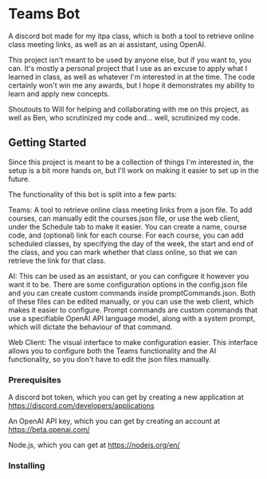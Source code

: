 # Teams Bot

A discord bot made for my itpa class, which is both a tool to retrieve online class meeting links, as well as an ai assistant, using OpenAI.

This project isn't meant to be used by anyone else, but if you want to, you can. It's mostly a personal project that I use as an excuse to apply what I learned in class, as well as whatever I'm interested in at the time. The code certainly won't win me any awards, but I hope it demonstrates my ability to learn and apply new concepts.

Shoutouts to Will for helping and collaborating with me on this project, as well as Ben, who scrutinized my code and... well, scrutinized my code.

## Getting Started

Since this project is meant to be a collection of things I'm interested in, the setup is a bit more hands on, but I'll work on making it easier to set up in the future.

The functionality of this bot is split into a few parts: 

Teams: A tool to retrieve online class meeting links from a json file. To add courses, can manually edit the courses.json file, or use the web client, under the Schedule tab to make it easier. You can create a name, course code, and (optional) link for each course. For each course, you can add scheduled classes, by specifying the day of the week, the start and end of the class, and you can mark whether that class online, so that we can retrieve the link for that class.

AI: This can be used as an assistant, or you can configure it however you want it to be. There are some configuration options in the config.json file and you can create custom commands inside promptCommands.json. Both of these files can be edited manually, or you can use the web client, which makes it easier to configure. Prompt commands are custom commands that use a specifiable OpenAI API language model, along with a system prompt, which will dictate the behaviour of that command.

Web Client: The visual interface to make configuration easier. This interface allows you to configure both the Teams functionality and the AI functionality, so you don't have to edit the json files manually.

### Prerequisites

A discord bot token, which you can get by creating a new application at https://discord.com/developers/applications

An OpenAI API key, which you can get by creating an account at https://beta.openai.com/

Node.js, which you can get at https://nodejs.org/en/

### Installing
